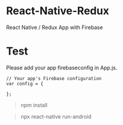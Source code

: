 # React-Native-Redux
React Native / Redux App with Firebase

# Test
Please add your app firebaseconfig in App.js. 

```
// Your app's Firebase configuration
var config = {
  
};
```

> npm install

> npx react-native run-android
